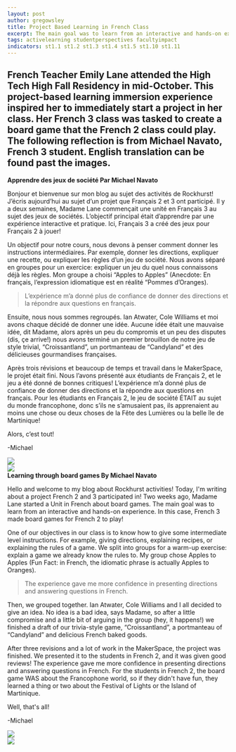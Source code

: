 ```yaml
---
layout: post
author: gregowsley
title: Project Based Learning in French Class
excerpt: The main goal was to learn from an interactive and hands-on experience. The experience gave me more confidence in presenting directions and answering questions in French.
tags: activelearning studentperspectives facultyimpact
indicators: st1.1 st1.2 st1.3 st1.4 st1.5 st1.10 st1.11
---
```


## French Teacher Emily Lane attended the High Tech High Fall Residency in mid-October. This project-based learning immersion experience inspired her to immediately start a project in her class. Her French 3 class was tasked to create a board game that the French 2 class could play. The following reflection is from Michael Navato, French 3 student. English translation can be found past the images.

<b>
Apprendre des jeux de société
Par Michael Navato 
</b>

Bonjour et bienvenue sur mon blog au sujet des activités de Rockhurst! J’écris aujourd’hui au sujet d’un projet que Français 2 et 3 ont participé. Il y a deux semaines, Madame Lane commençait une unité en Français 3 au sujet des jeux de sociétés. L’objectif principal était d’apprendre par une expérience interactive et pratique. Ici, Français 3 a créé des jeux pour Français 2 à jouer!

Un objectif pour notre cours, nous devons à penser comment donner les instructions intermédiaires. Par exemple, donner les directions, expliquer une recette, ou expliquer les règles d’un jeu de société. Nous avons séparé en groupes pour un exercice: expliquer un jeu du quel nous connaissons déjà les règles. Mon groupe a choisi “Apples to Apples” (Anecdote: En français, l’expression idiomatique est en réalité “Pommes d’Oranges). 

<blockquote>L’expérience m’a donné plus de confiance de donner des directions et la répondre aux questions en français.</blockquote>

Ensuite, nous nous sommes regroupés. Ian Atwater, Cole Williams et moi avons chaque décidé de donner une idée. Aucune idée était une mauvaise idée, dit Madame, alors après un peu du compromis et un peu des disputes (dis, çe arrive!) nous avons terminé un premier brouillon de notre jeu de style trivial, “Croissantland”, un portmanteau de “Candyland” et des délicieuses gourmandises françaises. 

Après trois révisions et beaucoup de temps et travail dans le MakerSpace, le projet était fini. Nous l’avons présenté aux étudiants de Français 2, et le jeu a été donné de bonnes critiques! L’expérience m’a donné plus de confiance de donner des directions et la répondre aux questions en français. Pour les étudiants en Français 2, le jeu de société ÉTAIT au sujet du monde francophone, donc s’ils ne s’amusaient pas, ils apprenaient au moins une chose ou deux choses de la Fête des Lumières ou la belle île de Martinique!

Alors, c’est tout!

-Michael

<div class="flex-wrapper">
  <div class="x1"><img src="{{ site.baseurl }}/img/BoardGame1.JPG"></div>
  <div class="x1"><img src="{{ site.baseurl }}/img/BoardGame4.JPG"></div>
</div>

<b> 
Learning through board games
By Michael Navato
</b>

Hello and welcome to my blog about Rockhurst activities! Today, I'm writing about a project French 2 and 3 participated in! Two weeks ago, Madame Lane started a Unit in French about board games. The main goal was to learn from an interactive and hands-on experience. In this case, French 3 made board games for French 2 to play!

One of our objectives in our class is to know how to give some intermediate level instructions. For example, giving directions, explaining recipes, or explaining the rules of a game. We split into groups for a warm-up exercise: explain a game we already know the rules to. My group chose Apples to Apples (Fun Fact: in French, the idiomatic phrase is actually Apples to Oranges). 

<blockquote>The experience gave me more confidence in presenting directions and answering questions in French.</blockquote>

Then, we grouped together. Ian Atwater, Cole Williams and I all decided to give an idea. No idea is a bad idea, says Madame, so after a little compromise and a little bit of arguing in the group (hey, it happens!) we finished a draft of our trivia-style game, “Croissantland”, a portmanteau of “Candyland” and delicious French baked goods. 

After three revisions and a lot of work in the MakerSpace, the project was finished. We presented it to the students in French 2, and it was given good reviews! The experience gave me more confidence in presenting directions and answering questions in French. For the students in French 2, the board game WAS about the Francophone world, so if they didn't have fun, they learned a thing or two about the Festival of Lights or the Island of Martinique. 

Well, that's all!

-Michael



<div class="flex-wrapper">
  <div class="x1"><img src="{{ site.baseurl }}/img/BoardGame5.JPG"></div>
  <div class="x1"><img src="{{ site.baseurl }}/img/BoardGame6.JPG"></div>
</div>


